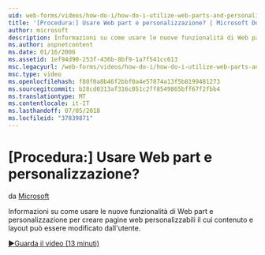 ```yaml
---
uid: web-forms/videos/how-do-i/how-do-i-utilize-web-parts-and-personalization
title: '[Procedura:] Usare Web part e personalizzazione? | Microsoft Docs'
author: microsoft
description: Informazioni su come usare le nuove funzionalità di Web part e personalizzazione per creare pagine web personalizzabili il cui contenuto e layout può essere modificato dall'utente.
ms.author: aspnetcontent
ms.date: 01/16/2006
ms.assetid: 1ef94d90-253f-436b-8bf9-1a7f541cc613
msc.legacyurl: /web-forms/videos/how-do-i/how-do-i-utilize-web-parts-and-personalization
msc.type: video
ms.openlocfilehash: f80f0a8b46f2bbf0a4e57874a13f5b8199481273
ms.sourcegitcommit: b28cd0313af316c051c2ff8549865bff67f2fbb4
ms.translationtype: MT
ms.contentlocale: it-IT
ms.lasthandoff: 07/05/2018
ms.locfileid: "37839871"
---
```

<a name="how-do-i-utilize-web-parts-and-personalization"></a>[Procedura:] Usare Web part e personalizzazione?
====================
da [Microsoft](https://github.com/microsoft)

Informazioni su come usare le nuove funzionalità di Web part e personalizzazione per creare pagine web personalizzabili il cui contenuto e layout può essere modificato dall'utente.

[&#9654;Guarda il video (13 minuti)](https://channel9.msdn.com/Blogs/ASP-NET-Site-Videos/how-do-i-utilize-web-parts-and-personalization)
